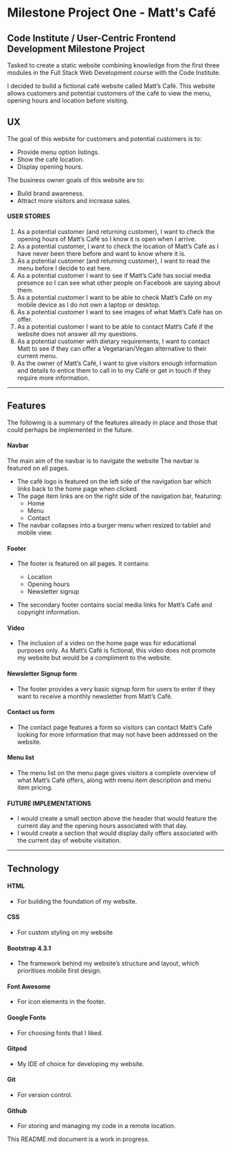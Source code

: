 # Milestone Project One - Matt's Café

## Code Institute / User-Centric Frontend Development Milestone Project

Tasked to create a static website combining knowledge from the first three modules in the Full Stack Web Development course with the Code Institute. 

I decided to build a fictional café website called Matt’s Café. This website allows customers and potential customers of the café to view the menu, opening hours and location before visiting.

## UX

The goal of this website for customers and potential customers is to:
- Provide menu option listings.
- Show the café location.
- Display opening hours.

The business owner goals of this website are to:
- Build brand awareness.
- Attract more visitors and increase sales.

#### USER STORIES

1.	As a potential customer (and returning customer), I want to check the opening hours of Matt’s Café so I know it is open when I arrive.
2.	As a potential customer, I want to check the location of Matt’s Café as I have never been there before and want to know where it is.
3.	As a potential customer (and returning customer), I want to read the menu before I decide to eat here.
4.	As a potential customer I want to see if Matt’s Café has social media presence so I can see what other people on Facebook are saying about them.
5.	As a potential customer I want to be able to check Matt’s Café on my mobile device as I do not own a laptop or desktop.
6.	As a potential customer I want to see images of what Matt’s Café has on offer.
7.	As a potential customer I want to be able to contact Matt’s Café if the website does not answer all my questions.
8.	As a potential customer with dietary requirements, I want to contact Matt to see if they can offer a Vegetarian/Vegan alternative to their current menu.
9.	As the owner of Matt’s Café, I want to give visitors enough information and details to entice them to call in to my Café or get in touch if they require more information.

---

## Features

The following is a summary of the features already in place and those that could perhaps be implemented in the future.
#### Navbar
The main aim of the navbar is to navigate the website The navbar is featured on all pages. 
- The café logo is featured on the left side of the navigation bar which links back to the home page when clicked.
- The page item links are on the right side of the navigation bar, featuring:
   * Home
   * Menu
   * Contact
- The navbar collapses into a burger menu when resized to tablet and mobile view.
#### Footer
- The footer is featured on all pages. It contains:
   * Location
   * Opening hours
   * Newsletter signup

- The secondary footer contains social media links for Matt’s Café and copyright information.

#### Video
- The inclusion of a video on the home page was for educational purposes only. As Matt’s Café is fictional, this video does not promote my website but would be a compliment to the website.

#### Newsletter Signup form
- The footer provides a very basic signup form for users to enter if they want to receive a monthly newsletter from Matt’s Café.

#### Contact us form
- The contact page features a form so visitors can contact Matt’s Café looking for more information that may not have been addressed on the website.

#### Menu list
- The menu list on the menu page gives visitors a complete overview of what Matt’s Café offers, along with menu item description and menu item pricing.

#### FUTURE IMPLEMENTATIONS
- I would create a small section above the header that would feature the current day and the opening hours associated with that day.
- I would create a section that would display daily offers associated with the current day of website visitation.

---

## Technology

#### HTML
- For building the foundation of my website.

#### CSS
- For custom styling on my website
#### Bootstrap 4.3.1
- The framework behind my website’s structure and layout, which prioritises mobile first design.
#### Font Awesome
- For icon elements in the footer.
#### Google Fonts
- For choosing fonts that I liked.
#### Gitpod
- My IDE of choice for developing my website.
#### Git 
- For version control.
#### Github
- For storing and managing my code in a remote location.



This README.md document is a work in progress.